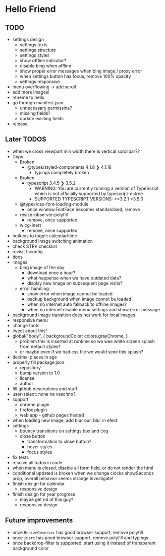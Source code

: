 # Hello Friend

## TODO

- settings design
  - settings texts
  - settings structure
  - settings styles
  - show offline indicator?
  - disable bing when offline
  - show proper error messages when bing image / proxy error
  - when settings button has focus, remove 100% opacity
  - settings responsive
- menu overflowing -> add scroll
- add more images!
- reneme to hello
- go through manifest.json
  - unnecessary permissins?
  - missing fields?
  - update existing fields
- release

## Later TODOS

- when we cross viewport min width there is vertical scrollbar??
- Deps
  - Broken
    - @types/styled-components 4.1.8 ❯ 4.1.16
      - typings completely broken
  - Broken
    - typescript 3.4.5 ❯ 3.5.2
      - WARNING: You are currently running a version of TypeScript which is not officially supported by typescript-estree
      - SUPPORTED TYPESCRIPT VERSIONS: >=3.2.1 <3.5.0
  - @types/css-font-loading-module
    - once window.FontFace becomes standardised, remove
  - resize-observer-polyfill
    - remove, once supported
  - wicg-inert
    - remove, once supported
- hotkeys to toggle calendar/time
- background image switching animation
- check STRV checklist
- revisit tsconfig
- docs
- images
  - bing image of the day
    - download once a hour?
    - what happense when we have outdated data?
    - display new image on subsequent page visits?
  - error handling
    - show error when image cannot be loaded
    - backup background when image cannot be loaded
    - when no internet auto fallback to offline images?
    - when no internet disable menu settings and show error message
- background image transition does not work for local images
- responsive menu
- change fonts
- tweet about this!
- global("body", { backgroundColor: colors.grayChrome, }
  - problem this is inserted at runtime so we wee white screen splash from default styles?
  - or maybe even if we had css file we would seee this splash?
- decimal places in age
- properly fill package.json
  - repository
  - bump version to 1.0
  - license
  - author
- fill github descriptions and stuff
- user-select: none na vsechno?
- support
  - chrome plugin
  - firefox plugin
  - web app - github pages hosted
- when loading new image, add blur our, blur in efect
- settings
  - bouncy transitions on settings box and cog
  - close button
    - transformation to close button?
    - hover styles
    - focus styles
- fix tests
- resolve all todos in code
- when menu is closed, disable all form field, or do not render the html
- conditional updated is broken when we change clocks showSeconds prop, overall behavior seems strange investigate!
- finish design for calendar
  - responsive design
- finish design for year progress
  - maybe get rid of this guy?
  - responsive design

## Future improvements

- once `ResizeObserver` has good browser support, remove polyfill
- once `inert` has good browser support, remove polyfill and typings
- once backdrop-filter is supported, start using it instead of transparent background color
